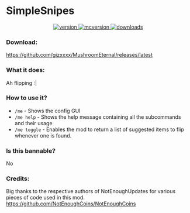 # SimpleSnipes

<p align="center">
  <a href="https://github.com/gizxxxx/MushroomEternal/releases/latest" target="_blank">
    <img alt="version" src="https://img.shields.io/badge/RELEASE-2.0-blueviolet?color=%239f00ff&style=for-the-badge" />
  </a>
  <a href="https://files.minecraftforge.net/net/minecraftforge/forge/index_1.8.9.html" target="_blank">
    <img alt="mcversion" src="https://img.shields.io/badge/MC%20Version-1.8.9-blue?color=%239f00ff&style=for-the-badge" />
  </a>
  <a href="https://github.com/gizxxxx/MushroomEternal/releases/latest" target="_blank">
    <img alt="downloads" src="https://img.shields.io/badge/DOWNLOADS-1.2k-a?color=%239f00ff&style=for-the-badge" />
    </a>
</p>

### Download:
https://github.com/gizxxxx/MushroomEternal/releases/latest

### What it does:

Ah flipping :|

### How to use it?
- `/me` - Shows the config GUI
- `/me help` - Shows the help message containing all the subcommands and their usage
- `/me toggle` - Enables the mod to return a list of suggested items to flip whenever one is found.


### Is this bannable?
No


 ### Credits:
Big thanks to the respective authors of NotEnoughUpdates for various pieces of code used in this mod.
https://github.com/NotEnoughCoins/NotEnoughCoins
